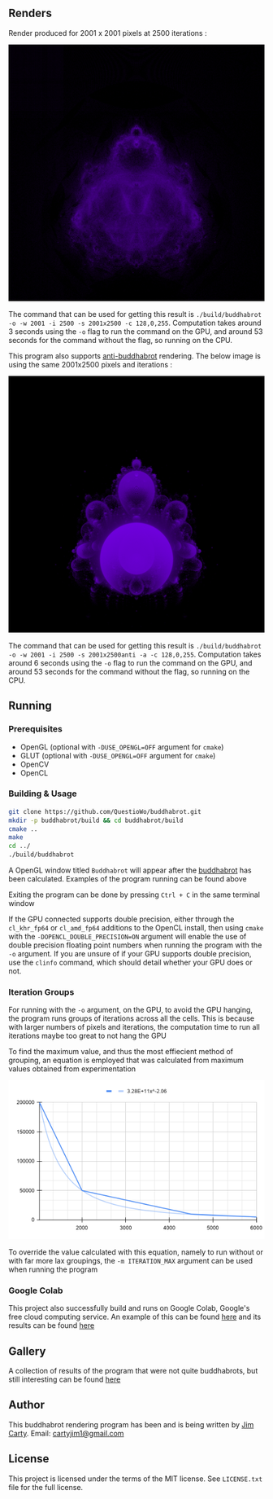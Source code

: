 ## Renders
Render produced for 2001 x 2001 pixels at 2500 iterations :

![Buddhabrot](https://github.com/QuestioWo/buddhabrot/blob/main/assets/2001x2500.png?raw=true)

The command that can be used for getting this result is `./build/buddhabrot -o -w 2001 -i 2500 -s 2001x2500 -c 128,0,255`. Computation takes around 3 seconds using the `-o` flag to run the command on the GPU, and around 53 seconds for the command without the flag, so running on the CPU.

This program also supports [anti-buddhabrot](https://en.wikipedia.org/wiki/Buddhabrot#Nuances) rendering. The below image is using the same 2001x2500 pixels and iterations :

![Anti-buddhabrot](https://github.com/QuestioWo/buddhabrot/blob/main/assets/2001x2500anti.png?raw=true)

The command that can be used for getting this result is `./build/buddhabrot -o -w 2001 -i 2500 -s 2001x2500anti -a -c 128,0,255`. Computation takes around 6 seconds using the `-o` flag to run the command on the GPU, and around 53 seconds for the command without the flag, so running on the CPU.

## Running

### Prerequisites
* OpenGL (optional with `-DUSE_OPENGL=OFF` argument for `cmake`)
* GLUT (optional with `-DUSE_OPENGL=OFF` argument for `cmake`)
* OpenCV
* OpenCL

### Building & Usage

```bash
git clone https://github.com/QuestioWo/buddhabrot.git
mkdir -p buddhabrot/build && cd buddhabrot/build
cmake ..
make
cd ../
./build/buddhabrot
```

A OpenGL window titled `Buddhabrot` will appear after the [buddhabrot](https://en.wikipedia.org/wiki/Buddhabrot) has been calculated. Examples of the program running can be found above

Exiting the program can be done by pressing `Ctrl + C` in the same terminal window

If the GPU connected supports double precision, either through the `cl_khr_fp64` or `cl_amd_fp64` additions to the OpenCL install, then using `cmake` with the `-DOPENCL_DOUBLE_PRECISION=ON` argument will enable the use of double precision floating point numbers when running the program with the `-o` argument. If you are unsure of if your GPU supports double precision, use the `clinfo` command, which should detail whether your GPU does or not.

### Iteration Groups

For running with the `-o` argument, on the GPU, to avoid the GPU hanging, the program runs groups of iterations across all the cells. This is because with larger numbers of pixels and iterations, the computation time to run all iterations maybe too great to not hang the GPU

To find the maximum value, and thus the most effiecient method of grouping, an equation is employed that was calculated from maximum values obtained from experimentation

![Graph of maximum values](https://github.com/QuestioWo/buddhabrot/blob/main/assets/batch_calculation.png?raw=true)

To override the value calculated with this equation, namely to run without or with far more lax groupings, the `-m ITERATION_MAX` argument can be used when running the program

### Google Colab

This project also successfully build and runs on Google Colab, Google's free cloud computing service. An example of this can be found [here](https://colab.research.google.com/drive/1cejpU7ADF30m_PSY2Mdh1M0MBTgHYzyT?usp=sharing) and its results can be found [here](https://drive.google.com/drive/folders/1q31810a88D1tNCGpoFf338rNu6K4gIFS?usp=sharing)

## Gallery

A collection of results of the program that were not quite buddhabrots, but still interesting can be found [here](https://drive.google.com/drive/folders/1y0yev1y6pWNXeVT7l7yXxJzKpcF0Bow-?usp=sharing)

## Author

This buddhabrot rendering program has been and is being written by [Jim Carty](https://questiowo.github.io). Email: cartyjim1@gmail.com

## License

This project is licensed under the terms of the MIT license. See `LICENSE.txt` file for the full license.
